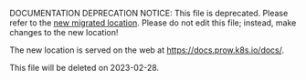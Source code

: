 DOCUMENTATION DEPRECATION NOTICE: This file is deprecated. Please refer to the
[new migrated
location](https://docs.prow.k8s.io/docs/private-deck/).
Please do not edit this file; instead, make changes to the new location!

The new location is served on the web at
https://docs.prow.k8s.io/docs/.

This file will be deleted on 2023-02-28.

